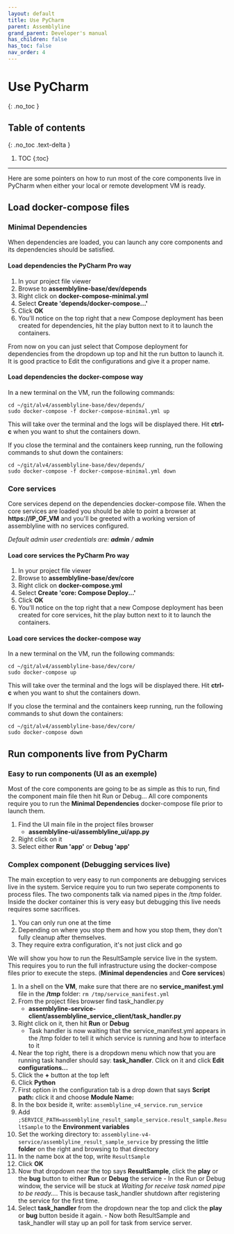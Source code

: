 ```yaml
---
layout: default
title: Use PyCharm
parent: Assemblyline
grand_parent: Developer's manual
has_children: false
has_toc: false
nav_order: 4
---
```


# Use PyCharm
{: .no_toc }

## Table of contents
{: .no_toc .text-delta }

1. TOC
{:toc}

---

Here are some pointers on how to run most of the core components live in PyCharm when either your local or remote development VM is ready.

## Load docker-compose files

### Minimal Dependencies

When dependencies are loaded, you can launch any core components and its dependencies should be satisfied. 

#### Load dependencies the PyCharm Pro way

1. In your project file viewer
2. Browse to **assemblyline-base/dev/depends**
3. Right click on **docker-compose-minimal.yml**
4. Select **Create 'depends/docker-compose...'**
5. Click **OK**
6. You'll notice on the top right that a new Compose deployment has been created for dependencies, hit the play button next to it to launch the containers. 

From now on you can just select that Compose deployment for dependencies from the dropdown up top and hit the run button to launch it. It is good practice to Edit the configurations and give it a proper name.

#### Load dependencies the docker-compose way

In a new terminal on the VM, run the following commands:

    cd ~/git/alv4/assemblyline-base/dev/depends/
    sudo docker-compose -f docker-compose-minimal.yml up
    
This will take over the terminal and the logs will be displayed there. Hit **ctrl-c** when you want to shut the containers down.

If you close the terminal and the containers keep running, run the following commands to shut down the containers:

    cd ~/git/alv4/assemblyline-base/dev/depends/
    sudo docker-compose -f docker-compose-minimal.yml down

### Core services 

Core services depend on the dependencies docker-compose file. When the core services are loaded you should be able to point a browser at **https://IP_OF_VM** and you'll be greeted with a working version of assemblyline with no services configured. 

*Default admin user credentials are: **admin** / **admin***

#### Load core services the PyCharm Pro way

1. In your project file viewer
2. Browse to **assemblyline-base/dev/core**
3. Right click on **docker-compose.yml**
4. Select **Create 'core: Compose Deploy...'**
5. Click **OK**
6. You'll notice on the top right that a new Compose deployment has been created for core services, hit the play button next to it to launch the containers.

#### Load core services the docker-compose way

In a new terminal on the VM, run the following commands:

    cd ~/git/alv4/assemblyline-base/dev/core/
    sudo docker-compose up
    
This will take over the terminal and the logs will be displayed there. Hit **ctrl-c** when you want to shut the containers down.

If you close the terminal and the containers keep running, run the following commands to shut down the containers:

    cd ~/git/alv4/assemblyline-base/dev/core/
    sudo docker-compose down

## Run components live from PyCharm

### Easy to run components (UI as an exemple)

Most of the core components are going to be as simple as this to run, find the component main file then hit Run or Debug... All core components require you to run the **Minimal Dependencies** docker-compose file prior to launch them.

 1. Find the UI main file in the project files browser
    - **assemblyline-ui/assemblyline_ui/app.py**
 2. Right click on it
 3. Select either **Run 'app'** or **Debug 'app'**

### Complex component (Debugging services live)

The main exception to very easy to run components are debugging services live in the system. Service require you to run two seperate components to process files. The two components talk via named pipes in the /tmp folder. Inside the docker container this is very easy but debugging this live needs requires some sacrifices.

 1. You can only run one at the time
 2. Depending on where you stop them and how you stop them, they don't fully cleanup after themselves.
 3. They require extra configuration, it's not just click and go

We will show you how to run the ResultSample service live in the system. This requires you to run the full infrastructure using the docker-compose files prior to execute the steps. (**Minimal dependencies** and **Core services**)

 1. In a shell on the **VM**,  make sure that there are no **service_manifest.yml** file in the **/tmp** folder: `rm /tmp/service_manifest.yml`
 2. From the project files browser find task_handler.py
    - **assemblyline-service-client/assemblyline_service_client/task_handler.py**
 3. Right click on it, then hit **Run** or **Debug**
    - Task handler is now waiting that the service_manifest.yml appears in the /tmp folder to tell it which service is running and how to interface to it
 4. Near the top right, there is a dropdown menu which now that you are running task handler should say: **task_handler**. Click on it and click **Edit configurations...**
 5. Click the **+** button at the top left
 6. Click **Python**
 7. First option in the configuration tab is a drop down that says **Script path:** click it and choose **Module Name:**
 8. In the box beside it, write: `assemblyline_v4_service.run_service`
 9. Add `;SERVICE_PATH=assemblyline_result_sample_service.result_sample.ResultSample` to the **Environment variables**
 10. Set the working directory to: `assemblyline-v4-service/assemblyline_result_sample_service` by pressing the little **folder** on the right and browsing to that directory
 11. In the name box at the top, write `ResultSample`
 12. Click **OK**
 13. Now that dropdown near the top says **ResultSample**, click the **play** or the **bug** button to either **Run** or **Debug** the service 
    - In the Run or Debug window, the service will be stuck at *Waiting for receive task named pipe to be ready...*. This is because task_handler shutdown after registering the service for the first time.
 14. Select **task_handler** from the dropdown near the top and click the **play** or **bug** button beside it again.
    - Now both ResultSample and task_handler will stay up an poll for task from service server.
